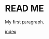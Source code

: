<!DOCTYPE html>
<html>
<body>

<h1>READ ME</h1>

<p>My first paragraph.</p>
<a href="index.html">index</a>

</body>
</html>
